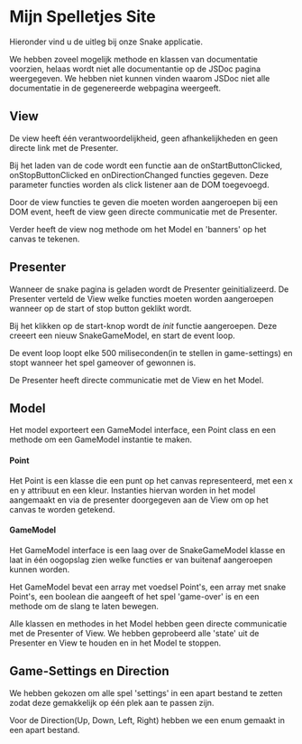 # Mijn Spelletjes Site

Hieronder vind u de uitleg bij onze Snake applicatie.

We hebben zoveel mogelijk methode en klassen van documentatie voorzien, helaas
wordt niet alle documentantie op de JSDoc pagina weergegeven. 
We hebben niet kunnen vinden waarom JSDoc niet alle documentatie in de 
gegenereerde webpagina weergeeft. 


## View

De view heeft één verantwoordelijkheid, geen afhankelijkheden en geen directe link
met de Presenter. 

Bij het laden van de code wordt een functie aan de onStartButtonClicked,
onStopButtonClicked en onDirectionChanged functies gegeven. Deze parameter functies
worden als click listener aan de DOM toegevoegd.

Door de view functies te geven die moeten worden aangeroepen bij een DOM event, heeft de 
view geen directe communicatie met de Presenter.

Verder heeft de view nog methode om het Model en 'banners' op het canvas te tekenen.


## Presenter

Wanneer de snake pagina is geladen wordt de Presenter geinitializeerd. De Presenter
verteld de View welke functies moeten worden aangeroepen wanneer op de start of stop button geklikt wordt.

Bij het klikken op de start-knop wordt de <i>init</i> functie aangeroepen.
Deze creeert een nieuw SnakeGameModel, en start de event loop.

De event loop loopt elke 500 miliseconden(in te stellen in game-settings) en stopt wanneer het spel gameover of gewonnen is.

De Presenter heeft directe communicatie met de View en het Model.

## Model

Het model exporteert een GameModel interface, een Point class en een methode om een GameModel instantie te maken.

#### Point

Het Point is een klasse die een punt op het canvas representeerd, met een x en y attribuut en een kleur. Instanties hiervan
worden in het model aangemaakt en via de presenter doorgegeven aan de View om op het canvas te worden getekend.

#### GameModel

Het GameModel interface is een laag over de SnakeGameModel klasse en laat in één oogopslag zien
welke functies er van buitenaf aangeroepen kunnen worden.

Het GameModel bevat een array met voedsel Point's, een array met snake Point's, een boolean die aangeeft of het spel
'game-over' is en een methode om de slang te laten bewegen.

Alle klassen en methodes in het Model hebben geen directe communicatie met de Presenter of View.
We hebben geprobeerd alle 'state' uit de Presenter en View te houden en in het Model te stoppen.


## Game-Settings en Direction

We hebben gekozen om alle spel 'settings' in een apart bestand te zetten zodat deze gemakkelijk
op één plek aan te passen zijn.

Voor de Direction(Up, Down, Left, Right) hebben we een enum gemaakt in een apart bestand.


